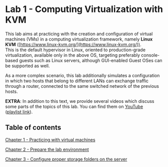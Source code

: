 # Lab 1 - Computing Virtualization with KVM

This lab aims at practicing with the creation and configuration of virtual machines (VMs) in a computing virtualization framework, namely **Linux KVM** ([https://www.linux-kvm.org/](https://www.linux-kvm.org/)).  
This is the default hypervisor in Linux, oriented to production-grade virtualization, available only in the above OS, targeting preferably console-based guests such as Linux servers, although GUI-enabled Guest OSes can be supported as well.

As a more complex scenario, this lab additionally simulates a configuration in which two hosts that belong to different LANs can exchange traffic through a router, connected to the same switched network of the previous hosts.

**EXTRA**: In addition to this text, we provide several videos which discuss some parts of the topics of this lab. You can find them on [YouTube](https://www.youtube.com/playlist?list=PLTAfidx4guQImT5beuAs4YAhIzuBBoEHk)  
([playlist link](https://www.youtube.com/playlist?list=PLTAfidx4guQImT5beuAs4YAhIzuBBoEHk)).

## Table of contents 

[Chapter 1 - Practicing with virtual machines](./1.1/README.md)

[Chapter 2 - Prepare the lab environment](1.2/README.md)

[Chapter 3 - Configure proper storage folders on the server](1.3/README.md)